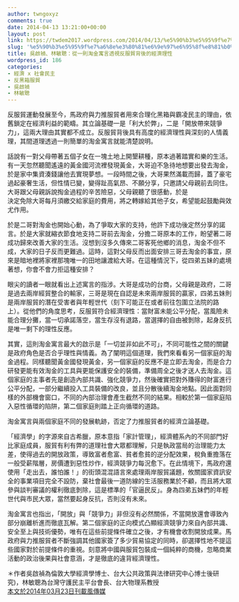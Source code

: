 ```yaml
---
author: twngoxyz
comments: true
date: 2014-04-13 13:21:00+00:00
layout: post
link: https://twdem2017.wordpress.com/2014/04/13/%e5%90%b3%e5%95%9f%e7%a6%8e%e3%80%81%e6%9e%97%e6%95%8f%e8%81%b0%ef%bc%9a%e5%be%9e%e4%b8%80%e5%89%87%e6%b7%98%e9%87%91%e5%af%93%e8%a8%80%e9%80%8f%e8%a6%96%e5%8f%8d%e6%9c%8d%e8%b2%bf%e8%83%8c%e5%be%8c/
slug: '%e5%90%b3%e5%95%9f%e7%a6%8e%e3%80%81%e6%9e%97%e6%95%8f%e8%81%b0%ef%bc%9a%e5%be%9e%e4%b8%80%e5%89%87%e6%b7%98%e9%87%91%e5%af%93%e8%a8%80%e9%80%8f%e8%a6%96%e5%8f%8d%e6%9c%8d%e8%b2%bf%e8%83%8c%e5%be%8c'
title: 吳啟禎、林敏聰：從一則淘金寓言透視反服貿背後的經濟理性
wordpress_id: 186
categories:
- 經濟 x 社會民主
- 反黑箱服貿
- 吳啟禎
- 林敏聰
---
```


反服貿運動發展至今，馬政府與力推服貿者用來合理化黑箱與霸凌民主的理由，依舊鎖定在經濟利益的範疇。其立論基礎一是「利大於弊」，二是「開放帶來競爭力」，這兩大理由其實都不成立。反服貿背後具有高度的經濟理性與深刻的人情義理，其間道理透過一則簡單的淘金寓言就能清楚說明。

  


話說有一對父母帶著五個子女在一塊土地上開墾耕種，原本過著踏實和樂的生活。有一天忽然聽聞遙遠的黃金國河流裡發現黃金，大哥迫不急待地想要出發去淘金，於是家中集資湊錢讓他去實現夢想。一段時間之後，大哥果然滿載而歸，蓋了豪宅過起豪奢生活，但性情已變，變得趾高氣昂、不願分享，只邀請父母親前去同住。大哥跟父母親訴說掏金過程的辛苦險惡，父母親聽了很感動，於是  
決定免除大哥每月須繳交給家庭的費用，將之轉嫁給其他子女，希望能起鼓勵與效尤作用。

  


於是二哥對淘金也開始心動，為了爭取大家的支持，他許下成功後定然分享的諾言。於是大家就縮衣節食地支持二哥前去淘金，分擔二哥原本的工作，盼望著二哥成功歸來改善大家的生活。沒想到沒多久傳來二哥客死他鄉的消息，淘金不但不成，大家的日子反而更難過。這時，這對父母反而出面安排三哥去淘金的事宜，原來是暗地裡將家裡那塊唯一的田地讓渡給大哥。在這種情況下，從四弟五妹的處境著想，你會不會力拒這種安排？  
  


眼尖的讀者一眼就看出上述寓言的指涉。大哥是成功的台商，父母親是政府，二哥是過去兩岸經貿整合的輸家，三哥是現在自認是未來兩岸服貿的贏家，四弟五妹則是兩岸服貿的潛在受害者與年輕世代（刻下可能正在或者前往包圍立法院的路上）。從他們的角度思考，反服貿符合經濟理性：當財富未能公平分配，當風險未能合理分攤，當一切承諾落空，當生存沒有退路，當選擇的自由被剝除，起身反抗是唯一剩下的理性反應。  
  


其實，這則淘金寓言最大的啟示是「一切並非如此不可」，不同可能性之間的關鍵是政府角色是否合乎理性與情義。為了闡明這個道理，我們來看看另一個家庭的淘金過程。同樣聽聞黃金國發現黃金，另一個家庭的反應不是立即去淘金，而是合力研發更能有效淘金的工具與更能保護安全的裝備，準備周全之後才送人去淘金。這個家庭的主事者先是創造內部共識、強化競爭力，然後確實把對外賺得的財富進行公平分配，一部分繼續投入工具裝備的改良，並且分散後續淘金地點。因此面對同樣的外部機會窗口，不同的內部治理會產生截然不同的結果。相較於第一個家庭陷入惡性循環的陷阱，第二個家庭則踏上正向循環的道路。

  


淘金寓言與兩個家庭不同的發展軌跡，否定了力推服貿者的經濟立論基礎。

  


「經濟學」的字源來自古希臘，原本意指「家計管理」，經濟體系內的不同部門好比家庭成員，服貿有利有弊的道理社會大眾都理解，只是執政當局的治理能力太差，使得過去的開放政策，導致富者愈富、貧者愈貧的逆分配效果，稅負重擔落在一般受薪階層，房價遭到惡性炒作，經濟競爭力每況愈下。在此情境下，馬政府還使用「走出去，誰怕誰！」的街頭混混語言來處理兩岸服貿議題，攸關國家資訊安全的事業項目完全不設防，棄社會最後一道防線的生活服務業於不顧，而且將大眾參與談判審議的權利徹底剝除，這是標準的「官逼民反」。身為四弟五妹們的年輕世代與市民大眾，當然要起身反抗，否則沒有未來。  
  


淘金寓言也指出，「開放」與「競爭力」非但沒有必然關係，不當開放還會導致內部分崩離析進而徹底瓦解。第二個家庭的正向模式凸顯經濟競爭力來自內部共識、安全至上與技術優勢，唯有在這些前提條件確立之後，才有機會收割開放成果。馬政府與力推服貿者不斷強調其他國家簽了多少貿易協定的同時，卻選擇性地不提這些國家對於前提條件的重視。刻意將中國與服貿包裝成一個純粹的商機，忽略商業活動的政治後果與社會意涵，才是徹底的違背經濟理性。

  
  


＊作者吳啟禎為倫敦大學經濟學博士、台大公共政策與法律研究中心博士後研究)，林敏聰為台灣守護民主平台會長、台大物理系教授  
[本文於2014年03月23日刊載風傳媒](http://www.stormmediagroup.com/opencms/review/detail/a0759482-b243-11e3-b850-ef2804cba5a1/?uuid=a0759482-b243-11e3-b850-ef2804cba5a1#ixzz2xzo6KGzd)  
  

